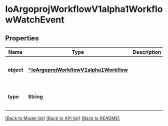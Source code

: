# IoArgoprojWorkflowV1alpha1WorkflowWatchEvent


## Properties
Name | Type | Description | Notes
------------ | ------------- | ------------- | -------------
**object** | [***IoArgoprojWorkflowV1alpha1Workflow**](IoArgoprojWorkflowV1alpha1Workflow.md) |  | [optional] [default to nothing]
**type** | **String** |  | [optional] [default to nothing]


[[Back to Model list]](../README.md#models) [[Back to API list]](../README.md#api-endpoints) [[Back to README]](../README.md)


